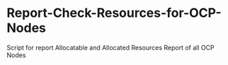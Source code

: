 # Report-Check-Resources-for-OCP-Nodes
Script for report Allocatable and Allocated Resources Report of all OCP Nodes
